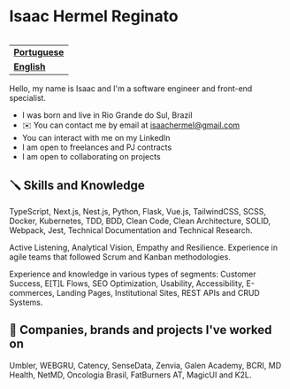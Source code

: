 <h1 align="left">Isaac Hermel Reginato</h1>

<table align="right">
<tr>
<td>
<strong>
<a href="README.md">Portuguese</a>
</strong>
</td>
</tr>
<tr>
<td>
<strong>
<a href="README-EN.md">English</a>
</strong>
</td>
</tr>
</table>

Hello, my name is Isaac and I'm a software engineer and front-end specialist.

- I was born and live in Rio Grande do Sul, Brazil
- ✉️ You can contact me by email at isaachermel@gmail.com
- You can interact with me on my LinkedIn
- I am open to freelances and PJ contracts
- I am open to collaborating on projects

## 🪛 Skills and Knowledge
TypeScript, Next.js, Nest.js, Python, Flask, Vue.js, TailwindCSS, SCSS, Docker, Kubernetes, TDD, BDD, Clean Code, Clean Architecture, SOLID, Webpack, Jest, Technical Documentation and Technical Research.

Active Listening, Analytical Vision, Empathy and Resilience. Experience in agile teams that followed Scrum and Kanban methodologies.

Experience and knowledge in various types of segments: Customer Success, E[T]L Flows, SEO Optimization, Usability, Accessibility, E-commerces, Landing Pages, Institutional Sites, REST APIs and CRUD Systems.

## 💼 Companies, brands and projects I've worked on
Umbler, WEBGRU, Catency, SenseData, Zenvia, Galen Academy, BCRI, MD Health, NetMD, Oncologia Brasil, FatBurners AT, MagicUI and K2L.
